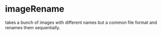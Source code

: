 # imageRename 
takes a bunch of images with different names but a common file format and renames them sequentially.

